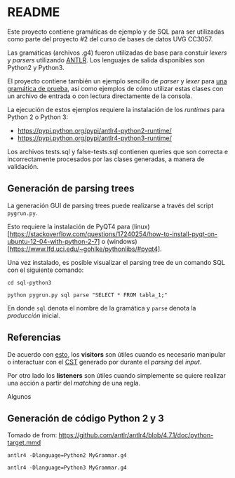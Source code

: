 # README

Este proyecto contiene gramáticas de ejemplo y de SQL para ser utilizadas como parte
del proyecto #2 del curso de bases de datos UVG CC3057.

Las gramáticas (archivos .g4) fueron utilizadas de base para constuir *lexers* y *parsers* utilizando
[ANTLR](http://www.antlr.org/). Los lenguajes de salida disponibles son Python2 y Python3.

El proyecto contiene también un ejemplo sencillo de *parser* y *lexer* para [una gramática
de prueba](hello-python2/Hello.g4), así como ejemplos de cómo utilizar estas clases
con un archivo de entrada o con lectura directamente de la consola.

La ejecución de estos ejemplos requiere la instalación de los *runtimes* para Python 2
o Python 3:

* https://pypi.python.org/pypi/antlr4-python2-runtime/
* https://pypi.python.org/pypi/antlr4-python3-runtime/

Los archivos tests.sql y false-tests.sql contienen queries que son correcta e incorrectamente
procesados por las clases generadas, a manera de validación.

## Generación de parsing trees

La generación GUI de parsing trees puede realizarse a través del script `pygrun.py`.

Esto requiere la instalación de PyQT4 para (linux)[https://stackoverflow.com/questions/17240254/how-to-install-pyqt-on-ubuntu-12-04-with-python-2-7]
o (windows)[https://www.lfd.uci.edu/~gohlke/pythonlibs/#pyqt4].

Una vez instalado, es posible visualizar el parsing tree de un comando SQL con el siguiente comando:

```
cd sql-python3

python pygrun.py sql parse "SELECT * FROM tabla_1;"
```

En donde `sql` denota el nombre de la gramática y `parse` denota la *producción*
inicial.

## Referencias

De acuerdo con [esto](https://tomassetti.me/parsing-in-python/#tools), los **visitors**
son útiles cuando es necesario manipular o interactuar con el [CST](https://en.wikipedia.org/wiki/Parse_tree)
generado por durante el *parsing* del *input*.

Por otro lado los **listeners** son útiles cuando simplemente se quiere realizar una
acción a partir del *matching* de una regla.

Algunos 

## Generación de código Python 2 y 3

Tomado de from: https://github.com/antlr/antlr4/blob/4.7.1/doc/python-target.mmd

```
antlr4 -Dlanguage=Python2 MyGrammar.g4

antlr4 -Dlanguage=Python3 MyGrammar.g4
```

